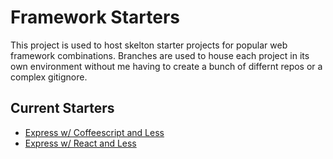 # Framework Starters
This project is used to host skelton starter projects for popular web framework combinations.
Branches are used to house each project in its own environment without me having to create a bunch of differnt repos or a complex gitignore.


## Current Starters
* [Express w/ Coffeescript and Less](https://github.com/listba/SimpleExpressApp/tree/Express-Simple)
* [Express w/ React and Less](https://github.com/listba/SimpleExpressApp/tree/React-Simple)
